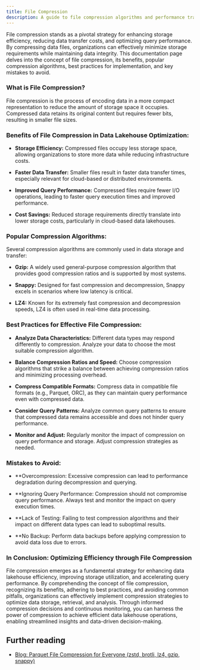 ```yaml
---
title: File Compression
description: A guide to file compression algorithms and performance trade-offs.
---
```


File compression stands as a pivotal strategy for enhancing storage efficiency, reducing data transfer costs, and optimizing query performance. By compressing data files, organizations can effectively minimize storage requirements while maintaining data integrity. This documentation page delves into the concept of file compression, its benefits, popular compression algorithms, best practices for implementation, and key mistakes to avoid.

### What is File Compression?

File compression is the process of encoding data in a more compact representation to reduce the amount of storage space it occupies. Compressed data retains its original content but requires fewer bits, resulting in smaller file sizes.

### Benefits of File Compression in Data Lakehouse Optimization:

- **Storage Efficiency:** Compressed files occupy less storage space, allowing organizations to store more data while reducing infrastructure costs.

- **Faster Data Transfer:** Smaller files result in faster data transfer times, especially relevant for cloud-based or distributed environments.

- **Improved Query Performance:** Compressed files require fewer I/O operations, leading to faster query execution times and improved performance.

- **Cost Savings:** Reduced storage requirements directly translate into lower storage costs, particularly in cloud-based data lakehouses.

### Popular Compression Algorithms:

Several compression algorithms are commonly used in data storage and transfer:

- **Gzip:** A widely used general-purpose compression algorithm that provides good compression ratios and is supported by most systems.

- **Snappy:** Designed for fast compression and decompression, Snappy excels in scenarios where low latency is critical.

- **LZ4:** Known for its extremely fast compression and decompression speeds, LZ4 is often used in real-time data processing.

### Best Practices for Effective File Compression:

- **Analyze Data Characteristics:** Different data types may respond differently to compression. Analyze your data to choose the most suitable compression algorithm.

- **Balance Compression Ratios and Speed:** Choose compression algorithms that strike a balance between achieving compression ratios and minimizing processing overhead.

- **Compress Compatible Formats:** Compress data in compatible file formats (e.g., Parquet, ORC), as they can maintain query performance even with compressed data.

- **Consider Query Patterns:** Analyze common query patterns to ensure that compressed data remains accessible and does not hinder query performance.

- **Monitor and Adjust:** Regularly monitor the impact of compression on query performance and storage. Adjust compression strategies as needed.

### Mistakes to Avoid:

- **Overcompression: Excessive compression can lead to performance degradation during decompression and querying.

- **Ignoring Query Performance: Compression should not compromise query performance. Always test and monitor the impact on query execution times.

- **Lack of Testing: Failing to test compression algorithms and their impact on different data types can lead to suboptimal results.

- **No Backup: Perform data backups before applying compression to avoid data loss due to errors.

### In Conclusion: Optimizing Efficiency through File Compression

File compression emerges as a fundamental strategy for enhancing data lakehouse efficiency, improving storage utilization, and accelerating query performance. By comprehending the concept of file compression, recognizing its benefits, adhering to best practices, and avoiding common pitfalls, organizations can effectively implement compression strategies to optimize data storage, retrieval, and analysis. Through informed compression decisions and continuous monitoring, you can harness the power of compression to achieve efficient data lakehouse operations, enabling streamlined insights and data-driven decision-making.

## Further reading

- [Blog: Parquet File Compression for Everyone (zstd, brotli, lz4, gzip, snappy)](https://dev.to/alexmercedcoder/parquet-file-compression-for-everyone-zstd-brotli-lz4-gzip-snappy-5gb8)
